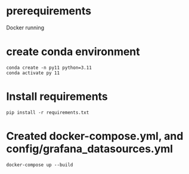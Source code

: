 
# prerequirements
Docker running
# create conda environment
```
conda create -n py11 python=3.11
conda activate py 11
```
# Install requirements

```
pip install -r requirements.txt
```

# Created docker-compose.yml, and config/grafana_datasources.yml

```
docker-compose up --build
```

